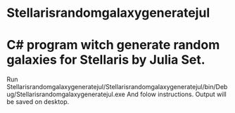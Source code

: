 # Stellarisrandomgalaxygeneratejul
# C# program witch generate random galaxies for Stellaris by Julia Set.
Run
Stellarisrandomgalaxygeneratejul/Stellarisrandomgalaxygeneratejul/bin/Debug/Stellarisrandomgalaxygeneratejul.exe
And folow instructions.
Output will be saved on desktop.
